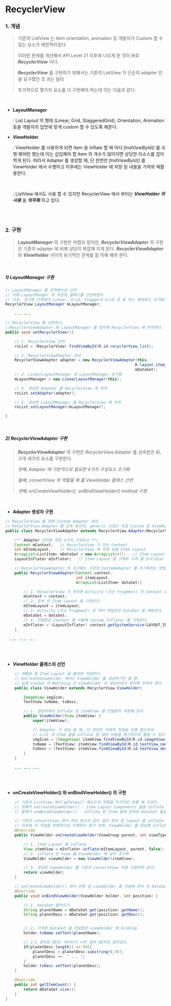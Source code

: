 # RecyclerView

### 1. 개념

> 기존의 ListView 는 Item orientation, animation 등 개발자가 Custom 할 수 있는 요소가 제한적이었다.
>
> 이러한 문제를 개선해서 API Level 21 이후에 나오게 된 것이 바로 ___RecyclerView___ 이다.
>
> ___RecyclerView___ 를 구현하기 위해서는 기존의 ListView 가 단순히 adapter 만을 요구했던 것 과는 달리
>
> 추가적으로 몇가지 요소를 더 구현해야 하는데 이는 다음과 같다.

<br>

- __LayoutManager__

  : List Layout 의 형태 (Linear, Grid, StaggeredGrid), Orientation, Animation 등을 개발자의 입맛에 맞게 custom 할 수 있도록 해준다.

- __ViewHolder__

  : ViewHolder 를 사용하게 되면 Item 을 Inflate 할 때 마다 _findViewById()_ 를 수행 해야만 했는데 이는 삽입해야 할 Item 의 개수가 많아지면 상당한 리소스를 잡아먹게 된다. 따라서 Adapter 를 생성할 때, 단 한번만 _findViewById()_ 를 ViewHolder 에서 수행하고 이후에는 ViewHolder 에 저장 된 내용을 가져와 재활용한다.

  ​

  : ListView 에서도 사용 할 수 있지만 RecyclerView 에서 부터는 ___ViewHolder 의 사용___ 을 ___의무화___ 하고 있다.

<br>

<br>

### 2. 구현

> ___LayoutManager___ 의 구현은 어렵지 않지만, ___RecyclerViewAdapter___ 의 구현은 기존의 adapter 에 비해 상당히 복잡해 지게 된다. ___RecyclerViewAdapter___ 와 ___ViewHolder___ 사이의 유기적인 관계를 잘 이해 해야 한다.

<br>

##### 1) LayoutManager 구현

```java
// LayoutManager 를 전역변수로 선언
// 이때 LayoutManger 의 최상위 클래스를 선언하였다.
// 이후, 초기화 단계에서 Linear, Grid, Staggerd Grid 셋 중 어느 형태로도 초기화가 가능하다.
RecyclerView.LayoutManager mLayoutManager;

	... ... 

// RecyclerView 를 선언하고, 
//RecyclerViewAdapter 와 LayoutManager 를 정의해 RecyclerView 에 부착한다.
public void setRecyclerView(){

	// 1. RecyclerView 선언
	rvList = (RecyclerView) findViewById(R.id.recyclerView_list);

	// 2. RecyclerViewAdapter 생성
	RecyclerViewAdapter adapter = new RecyclerViewAdapter(this, 
                                                     	 R.layout.item_layout, 
                                                     	 mDataSet);
	// 3. LinearLayoutManager 로 LayoutManager 초기화
	mLayoutManager = new LinearLayoutManager(this);

	// 4. 생성한 Adapter 를 RecyclerView 에 부착
	rvList.setAdapter(adapter);

	// 5. 생성한 LayoutManager 를 RecyclerView 에 부착
	rvList.setLayoutManager(mLayoutManager);

}
```

<br>

##### 2) RecyclerViewAdapter 구현

> ___RecyclerViewAdapter___ 의 구현은 _RecyclerView.Adapter<ViewHolder>_ 를 상속받은 뒤, 크게 세가지 요소를 구현한다.
>
> _첫째, Adapter 에 기본적으로 필요한 4가지 구성요소 초기화_
>
> _둘째, convertView 의 역할을 해 줄 ViewHolder 클래스 선언_
>
> _셋째, onCreateViewHolder(), onBindViewHolder() method 구현_

<br>

- __Adapter 생성자 구현__

```java
// RecyclerView 를 위한 Custom Adapter 생성 
// RecyclerView.Adapter 를 상속 받으며, generic 으로는 직접 Custom 한 ViewHolder 를 끼워 넣는다.
public class RecyclerViewAdapter extends RecyclerView.Adapter<RecyclerViewAdapter.ViewHolder> {

    /** Adapter 선언을 위한 4가지 구성요소 **/
    Context mContext;   // RecyclerView 가 있는 Context
    int mItemLayout;    // RecyclerView 에 끼워 넣을 Item Layout
    ArrayList<ListItem> mDataSet = new ArrayList<>();   // Item Layout 에 bind 될 DataSet
    LayoutInflater mInflater;   // Item Layout 을 구체화 시켜 줄 Inflater

    // RecyclerViewAdapter 의 초기화는 기존의 CustomAdapter 를 초기화하는 방법과 완전히 동일하다.
    public RecyclerViewAdapter(Context context, 
                               int itemLayout, 
                               ArrayList<ListItem> dataSet){

        // 1. RecyclerView 가 위치한 Activity (또는 Fragment) 의 Context 를 가져온다.
        mContext = context;
        // 2. 준비 된 Item Layout 을 가져온다.
        mItemLayout = itemLayout;
        // 3. Activity (또는 Fragment) 로 부터 전달받은 DataSet 을 세팅한다.
        mDataSet = dataSet;
        // 4. 전달받은 Context 를 이용해 system Inflater 를 가져온다.
        mInflater = (LayoutInflater) context.getSystemService(LAYOUT_INFLATER_SERVICE);
    }
  
  ... ... ...
    
```

<br>

- __ViewHolder 클래스의 선언__

```java
    // 재활용 할 Item Layout 을 불러와 저장한다.
    // OnCreateViewHolder 에서는 ViewHolder 를 생성하기만 할 뿐,
    // 실제 Layout 의 Matching 은 ViewHolder 의 생성자에서 처리해 주어야 한다.
    public class ViewHolder extends RecyclerView.ViewHolder{

        ImageView imgIcon;
        TextView tvName, tvDesc;

        // 1. 생성자에서 Inflate 된 itemView 를 전달받아 저장해 둔다.
        public ViewHolder(View itemView) {
            super(itemView);

            // Adapter 가 생성 될 때, 단 한번만 아래의 작업을 진행 함으로써
            // List 의 Item 들을 inflate 할 때의 비용을 획기적으로 줄일 수 있다.
            imgIcon = (ImageView) itemView.findViewById(R.id.imageView_icon);
            tvName = (TextView) itemView.findViewById(R.id.textView_name);
            tvDesc = (TextView) itemView.findViewById(R.id.textView_desc);
        }
    }

	... ... ...
      
```

<br>

- __onCreateViewHolder() 와 onBindViewHolder() 의 구현__

```java
	// 기존의 ListView 에서 getView() 메소드의 역할을 두가지로 분할 해 두었다.
    // 첫째가 onCreateViewHolder() - Item Layout Components 들을 Inflate 한다.
    // 둘째가 onmBindViewHolder() - Inflate 된 Item 들에 준비된 DataSet 들을 Binding 한다.

    // 기존의 convertView 에서 하던 방식과 같이 일단 준비 된 layout 을 inflate 한다.
    // 이후에 이 작업을 반복적으로 수행하지 않기 위해, ViewHolder 를 생성해 inflate 한 View 로 초기화 한다.
    @Override
    public ViewHolder onCreateViewHolder(ViewGroup parent, int viewType) {

        // 1. Item Layout 을 inflate
        View itemView = mInflater.inflate(mItemLayout, parent, false);
        // 2. inflate 된 View 를 ViewHolder 에 넣어 초기화
        ViewHolder viewHolder = new ViewHolder(itemView);

        // 3. 완성된 ViewHolder 를 기존의 convertView 처럼 사용하면 된다!
        return viewHolder;
    }

    // onCreateViewHolder() 에서 반환 된 viewHolder 를 이용해 준비 된 DataSet 을 Binding 한다.
    @Override
    public void onBindViewHolder(ViewHolder holder, int position) {

        // 1. DataSet 불러오기
        String planetName = mDataSet.get(position).getName();
        String planetDesc = mDataSet.get(position).getDesc();


        // 2. 가져온 DataSet 을 전달받은 viewHolder 에 binding
        holder.tvName.setText(planetName);

        // 2.1 준비된 DESC 데이터가 너무 길어 50자로 잘라냈다.
        if(planetDesc.length() >= 50){
            planetDesc = planetDesc.substring(0,50);
            planetDesc +=  " ... ";
        }
        holder.tvDesc.setText(planetDesc);
    }

    @Override
    public int getItemCount() {
        return mDataSet.size();
    }
}
```

